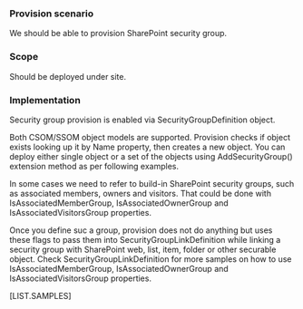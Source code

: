 ﻿
### Provision scenario
We should be able to provision SharePoint security group.

### Scope
Should be deployed under site.

### Implementation
Security group provision is enabled via SecurityGroupDefinition object.

Both CSOM/SSOM object models are supported. 
Provision checks if object exists looking up it by Name property, then creates a new object. 
You can deploy either single object or a set of the objects using AddSecurityGroup() extension method as per following examples.

In some cases we need to refer to build-in SharePoint security groups, such as associated members, owners and visitors.
That could be done with IsAssociatedMemberGroup, IsAssociatedOwnerGroup and IsAssociatedVisitorsGroup properties.

Once you define suc a group, provision does not do anything but uses these flags to pass them into SecurityGroupLinkDefinition while linking a security group with SharePoint web, list, item, folder or other securable object.
Check SecurityGroupLinkDefinition for more samples on how to use IsAssociatedMemberGroup, IsAssociatedOwnerGroup and IsAssociatedVisitorsGroup properties.

[LIST.SAMPLES]